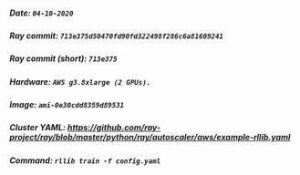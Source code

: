 ##### Date: `04-10-2020`
##### Ray commit: `713e375d50470fd90fd322498f286c6a81609241`
##### Ray commit (short): `713e375`
##### Hardware: `AWS g3.8xlarge (2 GPUs).`
##### Image: `ami-0e30cdd8359d89531`
##### Cluster YAML: https://github.com/ray-project/ray/blob/master/python/ray/autoscaler/aws/example-rllib.yaml
##### Command: `rllib train -f config.yaml`
